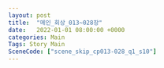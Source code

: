 ```yaml
---
layout: post
title:  "메인_회상_013~028장"
date:   2022-01-01 08:00:00 +0000
categories: Main
Tags: Story Main
SceneCode: ["scene_skip_cp013-028_q1_s10"]
---
```


